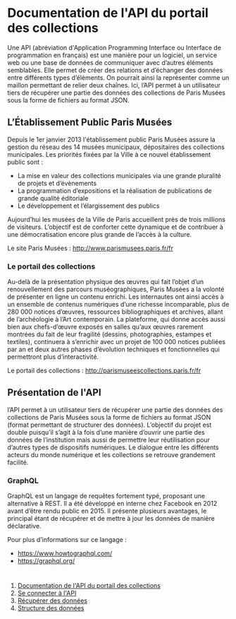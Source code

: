 # Documentation de l'API du portail des collections

Une API (abréviation d'Application Programming Interface ou Interface de programmation en français) est une manière pour un logiciel, un service web ou une base de données de communiquer avec d’autres éléments semblables. Elle permet de créer des relations et d’échanger des données entre différents types d’éléments. On pourrait ainsi la représenter comme un maillon permettant de relier deux chaînes. Ici, l’API permet à un utilisateur tiers de récupérer une partie des données des collections de Paris Musées sous la forme de fichiers au format JSON.


## L’Établissement Public Paris Musées

Depuis le 1er janvier 2013 l'établissement public Paris Musées assure la gestion du réseau des 14 musées municipaux, dépositaires des collections municipales. Les priorités fixées par la Ville à ce nouvel établissement public sont :

* La mise en valeur des collections municipales via une grande pluralité de projets et d’évènements
* La programmation d’expositions et la réalisation de publications de grande qualité éditoriale
* Le développement et l’élargissement des publics

Aujourd’hui les musées de la Ville de Paris accueillent près de trois millions de visiteurs. L’objectif est de conforter cette dynamique et de contribuer à une démocratisation encore plus grande de l’accès à la culture.

Le site Paris Musées : http://www.parismusees.paris.fr/fr

### Le portail des collections

Au-delà de la présentation physique des œuvres qui fait l’objet d’un renouvellement des parcours muséographiques, Paris Musées a la volonté de présenter en ligne un contenu enrichi. Les internautes ont ainsi accès à un ensemble de contenus numériques d’une richesse incomparable, plus de 280 000 notices d’œuvres, ressources bibliographiques et archives, allant de l’archéologie à l’Art contemporain. La plateforme, qui donne accès aussi bien aux chefs-d’œuvre exposés en salles qu’aux œuvres rarement montrées du fait de leur fragilité (dessins, photographies, estampes et textiles), continuera à s’enrichir avec un projet de 100 000 notices publiées par an et deux autres phases d’évolution techniques et fonctionnelles qui permettront plus d’interactivité.

Le portail des collections : http://parismuseescollections.paris.fr/fr

## Présentation de l'API

l’API permet à un utilisateur tiers de récupérer une partie des données des collections de Paris Musées sous la forme de fichiers au format JSON (format permettant de structurer des données). L’objectif du projet est double puisqu’il s’agit à la fois d’une manière d’ouvrir une partie des données de l’institution mais aussi de permettre leur réutilisation pour d’autres types de dispositifs numériques. Le dialogue entre les différents acteurs du monde numérique et les collections se retrouve grandement facilité.

### GraphQL

GraphQL est un langage de requêtes fortement typé, proposant une alternative à REST. Il a été développé en interne chez Facebook en 2012 avant d’être rendu public en 2015. Il présente plusieurs avantages, le principal étant de récupérer et de mettre à jour les données de manière déclarative.

Pour plus d’informations sur ce langage :

* https://www.howtographql.com/
* https://graphql.org/

# 
1. [Documentation de l'API du portail des collections](README-fr.md#documentation-de-lapi-du-portail-des-collections)
2. [Se connecter à l'API](se-connecter.md#se-connecter-à-l'API)
3. [Récupérer des données](recuperer-donnees.md#récupérer-des-données)
4. [Structure des données](structure-donnees.md#structures-des-données)

